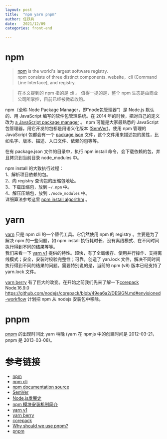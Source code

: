 ```yaml
---
layout: post
title:  "npm yarn pnpm"
author:	任跃兵
date:   2021/12/09         
categories: front-end

---
```



# npm
> [npm](https://www.npmjs.com/) is the world's largest software registry.   
> npm consists of three distinct components. website，cli (Command Line Interface), and registry.

> 在本文提到的 npm 指的是 cli 。 值得一提的是，整个 npm 生态是由商业公司所掌控，目前已经被微软收购。

npm（全称 Node Package Manager，即“node包管理器”）是 Node.js 默认的、用 JavaScript 编写的软件包管理系统。在 2014 年的时候，把对自己的定义改为 [a JavaScript package manager](https://github.com/npm/cli/commit/cbb890eeacc0501ba1b8c6955f1c829c8af9f486) 。
npm 可能是大家最熟悉的 JavaScript 包管理器，用它开发的包都是用语义化版本 ([SemVer](https://semver.org/lang/zh-CN/))。使用 npm 管理的 JavaScript 包都会有一个 [package.json](https://docs.npmjs.com/cli/v8/configuring-npm/package-json) 文件，这个文件用来描述包的属性，比如名字、版本、描述、入口文件、依赖的包等等。

在有 package.json 文件的目录中，执行 npm install 命令，会下载依赖的包，并且拷贝到当前目录 node_modules 中。

npm install 的大致执行过程：  
1、解析项目依赖的包。  
2、向 registry 查询包的压缩包地址。  
3、下载压缩包，放到 `~/.npm` 中。  
4、解压压缩包，放到 `./node_modules` 中。  
详细算法参考这里 [npm install algorithm](https://github.com/npm/documentation/blob/main/content/cli/v6/commands/npm-install.md#algorithm) 。

# yarn
[yarn](https://yarnpkg.com/) 只是 npm cli 的一个替代工具。它仍然使用 npm 的 registry 。主要是为了解决 npm 的一些问题，如 npm install 执行耗时长、没有离线模式、在不同时间执行得到不同的结果等等。  
我们来看一下 [yarn v1](https://classic.yarnpkg.com/lang/en/) 提供的特性。超快，有了全局缓存、使用并行操作、支持离线模式；安全，安装时校验完整性；可靠，创造了 yan.lock 文件，解决不同时间执行得到不同的结果的问题。需要特别说的是，当前的 npm (v8) 版本已经支持了 yarn.lock 文件。

[yarn berry](https://yarnpkg.com/) 有了巨大的改变。在开始之前我们先来了解一下[corepack](https://github.com/nodejs/corepack) Node.16.9.0
https://github.com/nodejs/corepack/blob/49ea6a2/DESIGN.md#envisioned-workflow 计划把 npm 从 nodejs 安装包中移除。

# pnpm
[pnpm](https://pnpm.io/) 的出现时间比 yarn 稍晚 (yarn 在 npmjs 中的创建时间是 2012-03-21，pnpm 是 2013-03-08)。


# 参考链接
- [npm](https://www.npmjs.com/)
- [npm cli](https://github.com/npm/cli/)
- [npm documentation source](https://github.com/npm/documentation)
- [SemVer](https://semver.org/lang/zh-CN/)
- [Node.js发展史](http://www.ayqy.net/blog/node-js发展史/)
- [npm 模块安装机制简介](https://www.ruanyifeng.com/blog/2016/01/npm-install.html)
- [yarn v1](https://classic.yarnpkg.com/lang/en/)
- [yarn berry](https://yarnpkg.com/)
- [corepack](https://github.com/nodejs/corepack)
- [Why should we use pnpm?](https://www.kochan.io/nodejs/why-should-we-use-pnpm.html)
- [pnpm](https://pnpm.io/)